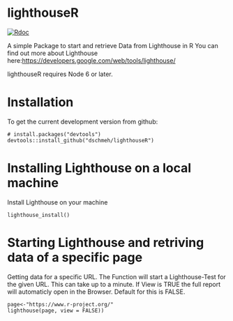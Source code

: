# lighthouseR
[![Rdoc](https://api.travis-ci.org/dschmeh/lighthouseR.svg?branch=master)](https://api.travis-ci.org/dschmeh/lighthouseR.svg?branch=master)

A simple Package to start and retrieve Data from Lighthouse in R
You can find out more about Lighthouse here:https://developers.google.com/web/tools/lighthouse/

lighthouseR requires Node 6 or later.

# Installation 
To get the current development version from github:

```
# install.packages("devtools")
devtools::install_github("dschmeh/lighthouseR")
```

# Installing Lighthouse on a local machine
Install Lighthouse on your machine
```
lighthouse_install()
```

# Starting Lighthouse and retriving data of a specific page
Getting data for a specific URL. The Function will start a Lighthouse-Test for the given URL. This can take up to a minute. If View is TRUE the full report will automaticly open in the Browser. Default for this is FALSE.
```
page<-"https://www.r-project.org/"
lighthouse(page, view = FALSE))
```
